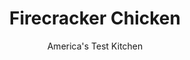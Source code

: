 ---
layout: ../../layouts/MarkdownPostLayout.astro
title: Firecracker Chicken
author: America's Test Kitchen
pubDate: 2023-03-15
description: "We set out to perfect a single Firecracker Chicken sauce that could be used three ways: as a marinade, as a tasty addition to fried chickens batter, and for serving at the table."
image_url: https://res.cloudinary.com/hksqkdlah/image/upload/ar_1:1,c_fill,dpr_2.0,f_auto,fl_lossy.progressive.strip_profile,g_faces:auto,q_auto:low,w_344/25868_sfs-firecracker-chicken-013
tags: ["Main Courses","Chicken","Cook's Country TV"]
calories: 5378
protein: 76
carbohydrates: 75
fats: 
fiber: 4
ingredients: ["1/2 cup, sliced pickled banana peppers, chopped fine, plus 1/4 cup pickling liquid","1/4 cup, fresh lemon juice","1/4 cup, vegetable oil","1/4 cup, yellow mustard","3 tablespoons, dry mustard","2 tablespoons, chili sauce","2 tablespoons, brown sugar","3 cloves, garlic, minced","1 , habanero chile, minced","4 , scallions, sliced thin","6 , boneless, skinless chicken breasts (about 2 1/2 pounds), trimmed","2 cups, all-purpose flour","1/2 cup, cornstarch","1 tablespoon, table salt","1 teaspoon, baking powder","4 , large egg whites","1 cup, vegetable oil"]
serves: 4
time: ""
instructions: ["FOR THE SAUCE: Whisk ingredients together in large bowl.","FOR THE CHICKEN: Cover chicken breasts with plastic wrap and pound lightly with meat mallet until about 1/2 inch thick. Slice breasts in half lengthwise and transfer to large zipper-lock storage bag. Add 1/4 cup Firecracker Sauce to bag, seal, and gently squeeze bag to coat chicken with sauce. Refrigerate for 30 minutes (or up to 2 hours).","Meanwhile, in large bowl, combine flour, cornstarch, salt, and baking powder. Add 6 tablespoons Firecracker Sauce and, using hands, combine until mixture resembles coarse, wet sand.","In another large bowl, whisk egg whites until foamy. Remove chicken from marinade and pat dry with paper towels. Working with one strip at a time, dip chicken in egg whites and transfer to flour mixture, pressing lightly to adhere. Place chicken pieces on wire rack set on rimmed baking sheet and refrigerate 15 minutes (or up to 4 hours).","Adjust oven rack to middle position and heat oven to 200 degrees. Heat oil in large skillet over medium-high heat until shimmering. Carefully place half of chicken strips in oil and fry until golden brown and cooked through, 2 to 4 minutes per side. Transfer to baking sheet lined with paper towels and place in warm oven. Repeat with remaining chicken strips. Transfer chicken to platter, drizzle with remaining sauce, and serve."]
nutrition: ["1305 mg Potassium","872 mg Phosphorus","154 mg Calcium","5 mg Iron","133 mg Magnesium","1299 mg Sodium","2 mg Zinc","80 g Fat","31 mg Niacin (B3)","53 g Monounsaturated","14 g Polyunsaturated","1 mg Riboflavin (B2)","45 mg Vitamin C","206 mg Cholesterol","6 g Saturated","4 g Fiber","96 µg Folic acid","71 µg Folate (food)","7 g Sugars","21 µg Vitamin K","319 g Water","75 g Carbs","235 µg Folate equivalent (total)","76 g Protein","17 mg Vitamin E","2 mg Vitamin B6","36 µg Vitamin A","1344 kcal Energy","4 g Sugars, added","5378 calories"]
notes: "If you really like spicy foods, try adding another habanero or two; if you are spice-averse, substitute jalapenos. We like to drizzle the sauce over the chicken strips just before serving, but the sauce is just as good served on the side for dipping. Use any leftovers in our Firecracker Chicken Salad (see related recipe)."
---